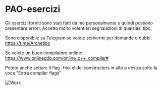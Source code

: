 # PAO-esercizi

Gli esercizi forniti sono stati fatti da me personalmente e quindi possono presentare errori. Accetto molto volentieri segnalazioni di qualsiasi tipo.

Sono disponibile su Telegram se volete scrivermi per domande o dubbi: https://t.me/Archetipo

Se volete un buon compilatore online: https://www.onlinegdb.com/online_c++_compiler#

Potete anche settare il flag -fno-elide-constructors in alto a destra sotto la voce "Extra compiler flags"

![Work](https://i.kym-cdn.com/entries/icons/original/000/028/021/work.jpg)

